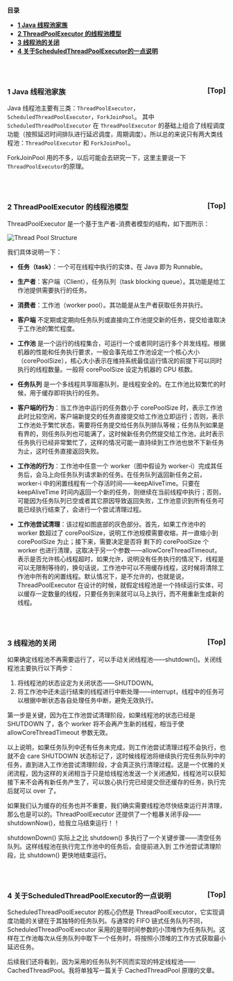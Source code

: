 <a name="index">**目录**</a>

- <a href="#ch1">**1 Java 线程池家族**</a>
- <a href="#ch2">**2 ThreadPoolExecutor 的线程池模型**</a>
- <a href="#ch3">**3 线程池的关闭**</a>
- <a href="#ch4">**4 关于ScheduledThreadPoolExecutor的一点说明**</a>

<br>
<br>

### <a name="ch1">1 Java 线程池家族</a><a style="float:right;text-decoration:none;" href="#index">[Top]</a>

Java 线程池主要有三类：```ThreadPoolExecutor```，```ScheduledThreadPoolExecutor```，```ForkJoinPool```。
其中 ```ScheduledThreadPoolExecutor``` 在 ```ThreadPoolExecutor``` 的基础上组合了线程调度功能（按照延迟时间排队进行延迟调度，周期调度）。所以总的来说只有两大类线程池：```ThreadPoolExecutor``` 和 ```ForkJoinPool```。

ForkJoinPool 用的不多，以后可能会去研究一下，这里主要说一下 ```ThreadPoolExecutor```的原理。

<br>
<br>

### <a name="ch2">2 ThreadPoolExecutor 的线程池模型</a><a style="float:right;text-decoration:none;" href="#index">[Top]</a>

ThreadPoolExecutor 是一个基于生产者-消费者模型的结构，如下图所示：

![Thread Pool Structure](https://raw.githubusercontent.com/huanzhiyazi/articles/master/%E6%8A%80%E6%9C%AF/Java/Java%E7%BA%BF%E7%A8%8B%E6%B1%A0%E6%A0%B8%E5%BF%83%E7%B1%BBThreadPoolExecutor%E5%8E%9F%E7%90%86/images/thread_pool_structure.png "Thread Pool Structure")

我们具体说明一下：

- **任务（task）**：一个可在线程中执行的实体，在 Java 即为 Runnable。

- **生产者**：客户端（Client），任务队列（task blocking queue）。其功能是给工作池提供需要执行的任务。

- **消费者**：工作池（worker pool）。其功能是从生产者获取任务并执行。

- **客户端** 不定期或定期向任务队列或直接向工作池提交新的任务，提交给谁取决于工作池的繁忙程度。

- **工作池** 是一个运行的线程集合，可运行一个或者同时运行多个并发线程。根据机器的性能和任务执行要求，一般会事先给工作池设定一个核心大小（corePoolSize），核心大小表示在维持系统最佳运行情况的前提下可以同时执行的线程数量。一般将 corePoolSize 设定为机器的 CPU 核数。

- **任务队列** 是一个多线程共享阻塞队列，是线程安全的。在工作池比较繁忙的时候，用于缓存即将执行的任务。

- **客户端的行为**：当工作池中运行的任务数小于 corePoolSize 时，表示工作池此时比较空闲，客户端新提交的任务直接提交给工作池立即运行；否则，表示工作池处于繁忙状态，需要将任务提交给任务队列排队等候；任务队列如果是有界的，则任务队列也可能满了，这时候新任务仍然提交给工作池，此时表示任务执行已经非常繁忙了，这样的情况可能一直持续到工作池也放不下新任务为止，这时任务直接返回失败。

- **工作池的行为**：工作池中任意一个 worker（图中假设为 worker-i）完成其任务后，会马上向任务队列请求新的任务。在任务队列返回新任务之前，worker-i 中的闲置线程有一个存活时间——keepAliveTime。只要在 keepAliveTime 时间内返回一个新的任务，则继续在当前线程中执行；否则，可能因为任务队列已空或者其它原因导致返回失败，工作池意识到所有任务可能已经执行结束了，会进行一个尝试清理过程。

- **工作池尝试清理**：该过程如图底部的灰色部分。首先，如果工作池中的 worker 数超过了 corePoolSize，说明工作池规模需要收缩，并一直缩小到 corePoolSize 为止；接下来，需要决定是否将 剩下的 corePoolSize 个 worker 也进行清理，这取决于另一个参数——allowCoreThreadTimeout，表示是否允许核心线程超时，如果允许，说明没有任务执行的情况下，线程是可以无限制等待的，换句话说，工作池中可以不用缓存线程，这时候将清除工作池中所有的闲置线程。默认情况下，是不允许的，也就是说，ThreadPoolExecutor 在设计的时候，就假定线程池是一个持续运行实体，可以缓存一定数量的线程，只要任务到来就可以马上执行，而不用重新生成新的线程。

<br>
<br>

### <a name="ch3">3 线程池的关闭</a><a style="float:right;text-decoration:none;" href="#index">[Top]</a>

如果确定线程池不再需要运行了，可以手动关闭线程池——shutdown()。关闭线程池主要执行以下两步：

1. 将线程池的状态设定为关闭状态——SHUTDOWN。
2. 将工作池中还未运行结束的线程进行中断处理——interrupt，线程中的任务可以根据中断状态各自处理任务中断，避免无效执行。

第一步是关键，因为在工作池尝试清理阶段，如果线程池的状态已经是 SHUTDOWN 了，各个 worker 将不会再产生新的线程，相当于使 allowCoreThreadTimeout 参数无效。

以上说明，如果任务队列中还有任务未完成，则工作池尝试清理过程不会执行，也就不会 care SHUTDOWN 状态标记了，这时候线程池将继续执行完任务队列中的任务，直到进入工作池尝试清理阶段，才会真正执行清理过程。这是一个优雅的关闭流程，因为这样的关闭相当于只是给线程池发送一个关闭通知，线程池可以获知接下来不会再有新任务产生了，可以放心执行完已经提交但还缓存的任务，执行完后就可以 over 了。

如果我们认为缓存的任务也并不重要，我们确实需要线程池尽快结束运行并清理，那么也是可以的。ThreadPoolExecutor 还提供了一个粗暴关闭手段——shutdownNow()，给我立马结束运行！！

shutdownDown() 实际上之比 shutdown() 多执行了一个关键步骤——清空任务队列。这样线程池在执行完工作池中的任务后，会提前进入到 工作池尝试清理阶段，比 shutdown() 更快地结束运行。

<br>
<br>

### <a name="ch4">4 关于ScheduledThreadPoolExecutor的一点说明</a><a style="float:right;text-decoration:none;" href="#index">[Top]</a>

ScheduledThreadPoolExecutor 的核心仍然是 ThreadPoolExecutor，它实现调度功能的关键在于其独特的任务队列。与通常的 FIFO 链式任务队列不同，ScheduledThreadPoolExecutor 采用的是带时间参数的小顶堆作为任务队列。这样在工作池每次从任务队列中取下一个任务时，将按照小顶堆的工作方式获取最小延迟任务。

后续我们还将看到，因为采用的任务队列不同而实现的特定线程池——CachedThreadPool。我将单独写一篇关于 CachedThreadPool 原理的文章。


